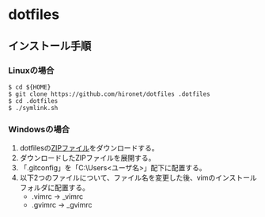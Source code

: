 # dotfiles

## インストール手順

### Linuxの場合

```
$ cd ${HOME}
$ git clone https://github.com/hironet/dotfiles .dotfiles
$ cd .dotfiles
$ ./symlink.sh
```

### Windowsの場合

1. dotfilesの[ZIPファイル](https://github.com/hironet/dotfiles/archive/master.zip)をダウンロードする。
2. ダウンロードしたZIPファイルを展開する。
3. 「.gitconfig」を「C:\Users\<ユーザ名>」配下に配置する。
4. 以下2つのファイルについて、ファイル名を変更した後、vimのインストールフォルダに配置する。
    * .vimrc → _vimrc
    * .gvimrc → _gvimrc
